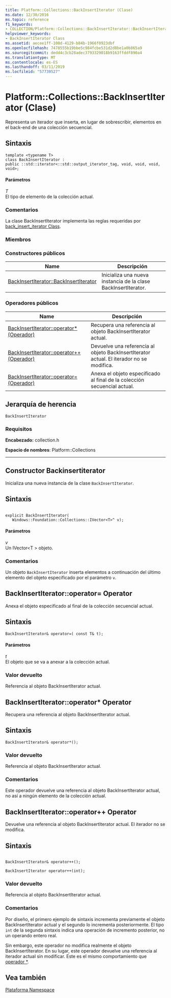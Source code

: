 ```yaml
---
title: Platform::Collections::BackInsertIterator (Clase)
ms.date: 12/30/2016
ms.topic: reference
f1_keywords:
- COLLECTION/Platform::Collections::BackInsertIterator::BackInsertIterator
helpviewer_keywords:
- BackInsertIterator Class
ms.assetid: aecee1ff-100d-4129-b84b-1966f0923dbf
ms.openlocfilehash: 7478555b19bbe5c984fcbe531d2d8be1a0b865a9
ms.sourcegitcommit: dedd4c3cb28adec3793329018b9163ffddf890a4
ms.translationtype: MT
ms.contentlocale: es-ES
ms.lasthandoff: 03/11/2019
ms.locfileid: "57739527"
---
```

# <a name="platformcollectionsbackinsertiterator-class"></a>Platform::Collections::BackInsertIterator (Clase)

Representa un iterador que inserta, en lugar de sobrescribir, elementos en el back-end de una colección secuencial.

## <a name="syntax"></a>Sintaxis

```
template <typename T>
class BackInsertIterator :
public ::std::iterator<::std::output_iterator_tag, void, void, void, void>;
```

#### <a name="parameters"></a>Parámetros

*T*<br/>
El tipo de elemento de la colección actual.

### <a name="remarks"></a>Comentarios

La clase BackInsertIterator implementa las reglas requeridas por [back_insert_iterator Class](../standard-library/back-insert-iterator-class.md).

### <a name="members"></a>Miembros

### <a name="public-constructors"></a>Constructores públicos

|Name|Descripción|
|----------|-----------------|
|[BackInsertIterator::BackInsertIterator](#ctor)|Inicializa una nueva instancia de la clase BackInsertIterator.|

### <a name="public-operators"></a>Operadores públicos

|Name|Descripción|
|----------|-----------------|
|[BackInsertIterator::operator* (Operador)](#operator-dereference)|Recupera una referencia al objeto BackInsertIterator actual.|
|[BackInsertIterator::operator++ (Operador)](#operator-increment)|Devuelve una referencia al objeto BackInsertIterator actual. El iterador no se modifica.|
|[BackInsertIterator::operator= (Operador)](#operator-assign)|Anexa el objeto especificado al final de la colección secuencial actual.|

## <a name="inheritance-hierarchy"></a>Jerarquía de herencia

`BackInsertIterator`

### <a name="requirements"></a>Requisitos

**Encabezado:** collection.h

**Espacio de nombres**: Platform::Collections

---
## <a name="ctor"></a>  Constructor Backinsertiterator

Inicializa una nueva instancia de la clase `BackInsertIterator`.

## <a name="syntax"></a>Sintaxis

```

explicit BackInsertIterator(
   Windows::Foundation::Collections::IVector<T>^ v);
```

#### <a name="parameters"></a>Parámetros

*v*<br/>
Un IVector\<T > objeto.

### <a name="remarks"></a>Comentarios

Un objeto `BackInsertIterator` inserta elementos a continuación del último elemento del objeto especificado por el parámetro `v`.

## <a name="operator-assign"></a>  BackInsertIterator::operator= Operator

Anexa el objeto especificado al final de la colección secuencial actual.

## <a name="syntax"></a>Sintaxis

```
BackInsertIterator& operator=( const T& t);
```

#### <a name="parameters"></a>Parámetros

*t*<br/>
El objeto que se va a anexar a la colección actual.

### <a name="return-value"></a>Valor devuelto

Referencia al objeto BackInsertIterator actual.

## <a name="operator-dereference"></a>  BackInsertIterator::operator* Operator

Recupera una referencia al objeto BackInsertIterator actual.

## <a name="syntax"></a>Sintaxis

```
BackInsertIterator& operator*();
```

### <a name="return-value"></a>Valor devuelto

Referencia al objeto BackInsertIterator actual.

### <a name="remarks"></a>Comentarios

Este operador devuelve una referencia al objeto BackInsertIterator actual, no así a ningún elemento de la colección actual.

## <a name="operator-increment"></a>  BackInsertIterator::operator++ Operator

Devuelve una referencia al objeto BackInsertIterator actual. El iterador no se modifica.

## <a name="syntax"></a>Sintaxis

```

BackInsertIterator& operator++();

BackInsertIterator operator++(int);
```

### <a name="return-value"></a>Valor devuelto

Referencia al objeto BackInsertIterator actual.

### <a name="remarks"></a>Comentarios

Por diseño, el primero ejemplo de sintaxis incrementa previamente el objeto BackInsertIterator actual y el segundo lo incrementa posteriormente. El tipo `int` de la segunda sintaxis indica una operación de incremento posterior, no un operando entero real.

Sin embargo, este operador no modifica realmente el objeto BackInsertIterator. En su lugar, este operador devuelve una referencia al iterador actual sin modificar. Este es el mismo comportamiento que [operador *](#dereference-operator).

## <a name="see-also"></a>Vea también

[Plataforma Namespace](platform-namespace-c-cx.md)
